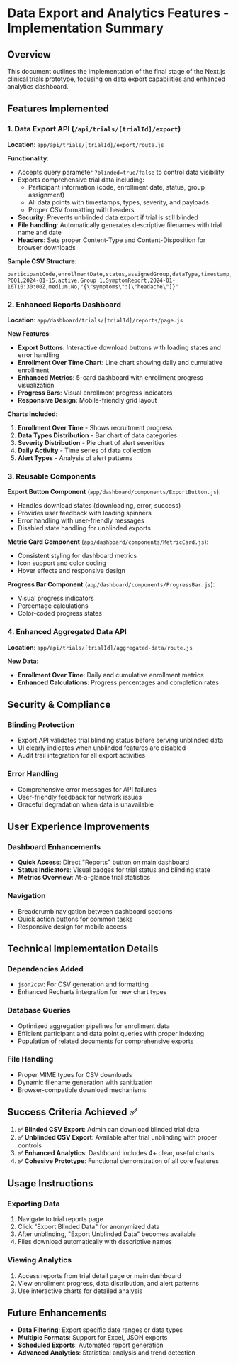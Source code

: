# Data Export and Analytics Features - Implementation Summary

## Overview

This document outlines the implementation of the final stage of the Next.js clinical trials prototype, focusing on data export capabilities and enhanced analytics dashboard.

## Features Implemented

### 1. Data Export API (`/api/trials/[trialId]/export`)

**Location**: `app/api/trials/[trialId]/export/route.js`

**Functionality**:

- Accepts query parameter `?blinded=true/false` to control data visibility
- Exports comprehensive trial data including:
  - Participant information (code, enrollment date, status, group assignment)
  - All data points with timestamps, types, severity, and payloads
  - Proper CSV formatting with headers
- **Security**: Prevents unblinded data export if trial is still blinded
- **File handling**: Automatically generates descriptive filenames with trial name and date
- **Headers**: Sets proper Content-Type and Content-Disposition for browser downloads

**Sample CSV Structure**:

```csv
participantCode,enrollmentDate,status,assignedGroup,dataType,timestamp,severity,isAlert,payload
P001,2024-01-15,active,Group 1,SymptomReport,2024-01-16T10:30:00Z,medium,No,"{\"symptoms\":[\"headache\"]}"
```

### 2. Enhanced Reports Dashboard

**Location**: `app/dashboard/trials/[trialId]/reports/page.js`

**New Features**:

- **Export Buttons**: Interactive download buttons with loading states and error handling
- **Enrollment Over Time Chart**: Line chart showing daily and cumulative enrollment
- **Enhanced Metrics**: 5-card dashboard with enrollment progress visualization
- **Progress Bars**: Visual enrollment progress indicators
- **Responsive Design**: Mobile-friendly grid layout

**Charts Included**:

1. **Enrollment Over Time** - Shows recruitment progress
2. **Data Types Distribution** - Bar chart of data categories
3. **Severity Distribution** - Pie chart of alert severities
4. **Daily Activity** - Time series of data collection
5. **Alert Types** - Analysis of alert patterns

### 3. Reusable Components

**Export Button Component** (`app/dashboard/components/ExportButton.js`):

- Handles download states (downloading, error, success)
- Provides user feedback with loading spinners
- Error handling with user-friendly messages
- Disabled state handling for unblinded exports

**Metric Card Component** (`app/dashboard/components/MetricCard.js`):

- Consistent styling for dashboard metrics
- Icon support and color coding
- Hover effects and responsive design

**Progress Bar Component** (`app/dashboard/components/ProgressBar.js`):

- Visual progress indicators
- Percentage calculations
- Color-coded progress states

### 4. Enhanced Aggregated Data API

**Location**: `app/api/trials/[trialId]/aggregated-data/route.js`

**New Data**:

- **Enrollment Over Time**: Daily and cumulative enrollment metrics
- **Enhanced Calculations**: Progress percentages and completion rates

## Security & Compliance

### Blinding Protection

- Export API validates trial blinding status before serving unblinded data
- UI clearly indicates when unblinded features are disabled
- Audit trail integration for all export activities

### Error Handling

- Comprehensive error messages for API failures
- User-friendly feedback for network issues
- Graceful degradation when data is unavailable

## User Experience Improvements

### Dashboard Enhancements

- **Quick Access**: Direct "Reports" button on main dashboard
- **Status Indicators**: Visual badges for trial status and blinding state
- **Metrics Overview**: At-a-glance trial statistics

### Navigation

- Breadcrumb navigation between dashboard sections
- Quick action buttons for common tasks
- Responsive design for mobile access

## Technical Implementation Details

### Dependencies Added

- `json2csv`: For CSV generation and formatting
- Enhanced Recharts integration for new chart types

### Database Queries

- Optimized aggregation pipelines for enrollment data
- Efficient participant and data point queries with proper indexing
- Population of related documents for comprehensive exports

### File Handling

- Proper MIME types for CSV downloads
- Dynamic filename generation with sanitization
- Browser-compatible download mechanisms

## Success Criteria Achieved ✅

1. **✅ Blinded CSV Export**: Admin can download blinded trial data
2. **✅ Unblinded CSV Export**: Available after trial unblinding with proper controls
3. **✅ Enhanced Analytics**: Dashboard includes 4+ clear, useful charts
4. **✅ Cohesive Prototype**: Functional demonstration of all core features

## Usage Instructions

### Exporting Data

1. Navigate to trial reports page
2. Click "Export Blinded Data" for anonymized data
3. After unblinding, "Export Unblinded Data" becomes available
4. Files download automatically with descriptive names

### Viewing Analytics

1. Access reports from trial detail page or main dashboard
2. View enrollment progress, data distribution, and alert patterns
3. Use interactive charts for detailed analysis

## Future Enhancements

- **Data Filtering**: Export specific date ranges or data types
- **Multiple Formats**: Support for Excel, JSON exports
- **Scheduled Exports**: Automated report generation
- **Advanced Analytics**: Statistical analysis and trend detection

